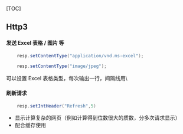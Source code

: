 [TOC]
## Http3
#### 发送 Excel 表格 / 图片 等
```java
    resp.setContentType("application/vnd.ms-excel");

    resp.setContentType("image/jpeg");
```
可以设置 Excel 表格类型，每次输出一行，间隔线用\
#### 刷新请求
```java
    resp.setIntHeader("Refresh",5) 
```
* 显示计算复杂的网页（例如计算得到位数很大的质数，分多次请求显示）
* 配合缓存使用